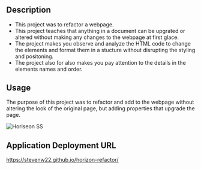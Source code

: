 #  <Horizon-Refactor>

## Description

- This project was to refactor a webpage.
- This project teaches that anything in a document can be upgrated or altered without making any changes to the webpage at first glace.
- The project makes you observe and analyze the HTML code to change the elements and format them in a stucture without disrupting the styling and positoning.
- The project also for also makes you pay attention to the details in the elements names and order. 

## Usage

The purpose of this project was to refactor and add to the webpage without altering the look of the original page, but adding properties that upgrade the page.

![Horiseon SS](https://user-images.githubusercontent.com/112358173/190926364-bd5bd861-9b5c-4ea8-ad23-8c4f4a935608.png)

## Application Deployment URL
https://stevenw22.github.io/horizon-refactor/

